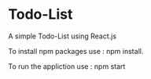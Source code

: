 # Todo-List
A simple Todo-List using React.js


To install npm packages use : npm install.


To run the appliction use : npm start
